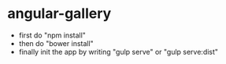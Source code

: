 # angular-gallery

- first do "npm install"
- then do "bower install"
- finally init the app by writing "gulp serve" or "gulp serve:dist"

